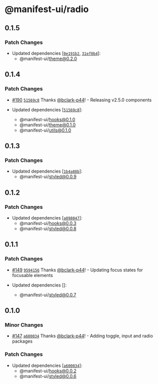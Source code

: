 # @manifest-ui/radio

## 0.1.5

### Patch Changes

- Updated dependencies
  [[`0e191b2`](https://github.com/project44/manifest-ui/commit/0e191b2e173c1653ac0b5a70b18b6ecf99ded59d),
  [`31ef0b4`](https://github.com/project44/manifest-ui/commit/31ef0b4eb5f0119e6425c66bdf295d40b4463caa)]:
  - @manifest-ui/theme@0.2.0

## 0.1.4

### Patch Changes

- [#190](https://github.com/project44/manifest-ui/pull/190)
  [`51569c8`](https://github.com/project44/manifest-ui/commit/51569c80ae817503a1b16aec80b917f65fbd84fe)
  Thanks [@bclark-p44](https://github.com/bclark-p44)! - Releasing v2.5.0 components

- Updated dependencies
  [[`51569c8`](https://github.com/project44/manifest-ui/commit/51569c80ae817503a1b16aec80b917f65fbd84fe)]:
  - @manifest-ui/hooks@0.1.0
  - @manifest-ui/theme@0.1.0
  - @manifest-ui/utils@0.1.0

## 0.1.3

### Patch Changes

- Updated dependencies
  [[`1b4a88b`](https://github.com/project44/manifest-ui/commit/1b4a88b5cb40b4694feec637ff492a0d0a611c30)]:
  - @manifest-ui/styled@0.0.9

## 0.1.2

### Patch Changes

- Updated dependencies
  [[`a098047`](https://github.com/project44/manifest-ui/commit/a098047c9eb021b31e2794b19ce86d5eee1f93d0)]:
  - @manifest-ui/hooks@0.0.3
  - @manifest-ui/styled@0.0.8

## 0.1.1

### Patch Changes

- [#149](https://github.com/project44/manifest-ui/pull/149)
  [`9594156`](https://github.com/project44/manifest-ui/commit/9594156cdbade533187258f63461a7d2cea198e1)
  Thanks [@bclark-p44](https://github.com/bclark-p44)! - Updating focus states for focusable
  elements

- Updated dependencies []:
  - @manifest-ui/styled@0.0.7

## 0.1.0

### Minor Changes

- [#147](https://github.com/project44/manifest-ui/pull/147)
  [`a600034`](https://github.com/project44/manifest-ui/commit/a600034fc95cf1ab7c9c897077eefe0b3c6fff8c)
  Thanks [@bclark-p44](https://github.com/bclark-p44)! - Adding toggle, input and radio packages

### Patch Changes

- Updated dependencies
  [[`a600034`](https://github.com/project44/manifest-ui/commit/a600034fc95cf1ab7c9c897077eefe0b3c6fff8c)]:
  - @manifest-ui/hooks@0.0.2
  - @manifest-ui/styled@0.0.6
